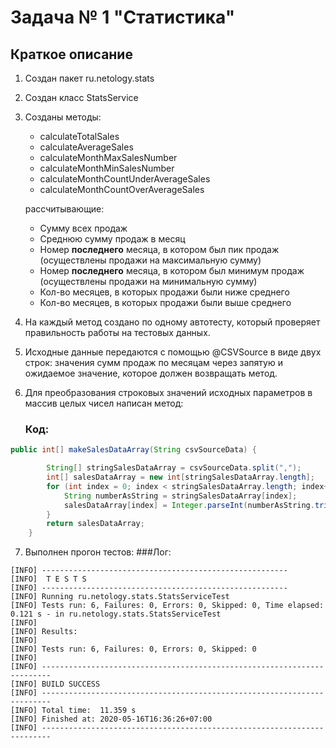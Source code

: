 # Задача № 1 "Статистика"

## Краткое описание

1. Создан пакет ru.netology.stats
2. Создан класс StatsService
3. Созданы методы:
    * calculateTotalSales
    * calculateAverageSales
    * calculateMonthMaxSalesNumber
    * calculateMonthMinSalesNumber
    * calculateMonthCountUnderAverageSales
    * calculateMonthCountOverAverageSales
    
    рассчитывающие:
    
    * Сумму всех продаж
    * Среднюю сумму продаж в месяц
    * Номер **последнего** месяца, в котором был пик продаж (осуществлены продажи на максимальную сумму)
    * Номер **последнего** месяца, в котором был минимум продаж (осуществлены продажи на минимальную сумму)
    * Кол-во месяцев, в которых продажи были ниже среднего
    * Кол-во месяцев, в которых продажи были выше среднего
 
4. На каждый метод создано по одному автотесту, который проверяет правильность работы на тестовых данных.

5. Исходные данные передаются с помощью @CSVSource в виде двух строк: значения сумм продаж по месяцам через запятую и ожидаемое значение, которое должен возвращать метод.
    
6. Для преобразования строковых значений исходных параметров в массив целых чисел написан метод:
    ### Код:

```java
public int[] makeSalesDataArray(String csvSourceData) {

        String[] stringSalesDataArray = csvSourceData.split(",");
        int[] salesDataArray = new int[stringSalesDataArray.length];
        for (int index = 0; index < stringSalesDataArray.length; index++) {
            String numberAsString = stringSalesDataArray[index];
            salesDataArray[index] = Integer.parseInt(numberAsString.trim());
        }
        return salesDataArray;
    }
```
7. Выполнен прогон тестов:
###Лог:
```$xslt
[INFO] -------------------------------------------------------
[INFO]  T E S T S
[INFO] -------------------------------------------------------
[INFO] Running ru.netology.stats.StatsServiceTest
[INFO] Tests run: 6, Failures: 0, Errors: 0, Skipped: 0, Time elapsed: 0.121 s - in ru.netology.stats.StatsServiceTest
[INFO] 
[INFO] Results:
[INFO] 
[INFO] Tests run: 6, Failures: 0, Errors: 0, Skipped: 0
[INFO] 
[INFO] ------------------------------------------------------------------------
[INFO] BUILD SUCCESS
[INFO] ------------------------------------------------------------------------
[INFO] Total time:  11.359 s
[INFO] Finished at: 2020-05-16T16:36:26+07:00
[INFO] ------------------------------------------------------------------------
```